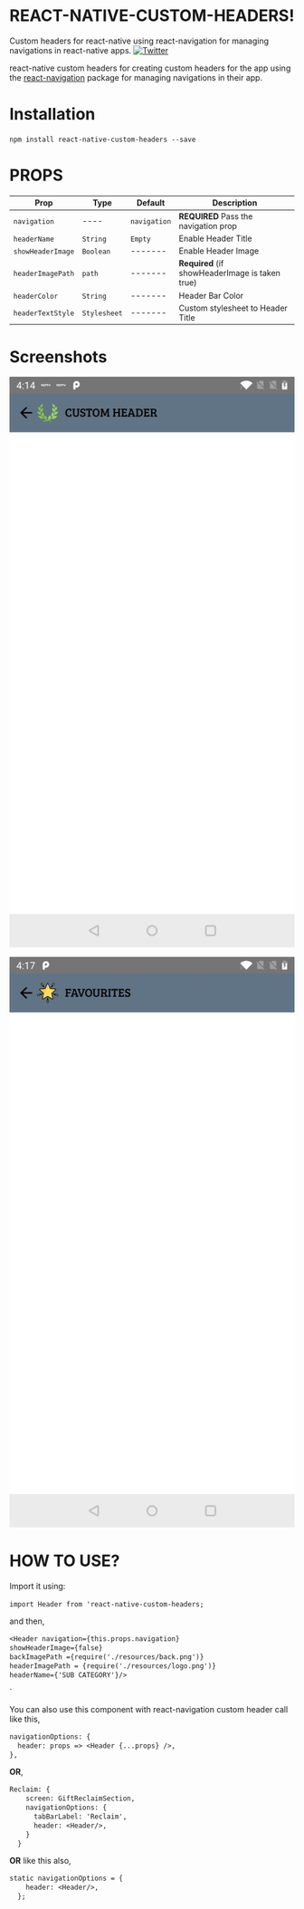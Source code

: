 # REACT-NATIVE-CUSTOM-HEADERS!

Custom headers for react-native using react-navigation for managing navigations in react-native apps.
[![Twitter](https://img.shields.io/twitter/url?color=gg&label=react-native-custom-headers&style=plastic&url=https%3A%2F%2Fwww.npmjs.com%2Fpackage%2Freact-native-custom-headers)](https://twitter.com/intent/tweet?text=Wow:&url=https%3A%2F%2Fwww.npmjs.com%2Fpackage%2Freact-native-custom-headers)

react-native custom headers for creating custom headers for the app using the [react-navigation](https://github.com/react-navigation/react-navigation) package for managing navigations in their app.

# Installation

    npm install react-native-custom-headers --save

# PROPS
| Prop | Type | Default | Description |
| ---- | ---- | ------- | ----------- |
| `navigation`| ---- | `navigation` | **REQUIRED** Pass the navigation prop|
| `headerName` | `String` | `Empty` | Enable Header Title |
| `showHeaderImage`| `Boolean` | ------- | Enable Header Image |
| `headerImagePath` | `path` | ------- | **Required** (if showHeaderImage is taken true) |
| `headerColor` | `String` | ------- | Header Bar Color |
| `headerTextStyle` | `Stylesheet` | ------- | Custom stylesheet to Header Title |

# Screenshots

![screenshots](https://github.com/HarshitMadhav/react-native-custom-headers/blob/master/screenshots/Screenshot_20200103-161416.jpg)

![screenshots](https://github.com/HarshitMadhav/react-native-custom-headers/blob/master/screenshots/Screenshot_20200103-161755.jpg)


# HOW TO USE?
Import it using:

`import Header from 'react-native-custom-headers;`

and then,

    <Header navigation={this.props.navigation}
    showHeaderImage={false}
    backImagePath ={require('./resources/back.png')}
    headerImagePath = {require('./resources/logo.png')}
    headerName={'SUB CATEGORY'}/>
`

You can also use this component with react-navigation custom header call like this,

```
navigationOptions: {
  header: props => <Header {...props} />,
},
```
**OR**,
```
Reclaim: {
    screen: GiftReclaimSection,
    navigationOptions: {
      tabBarLabel: 'Reclaim',
      header: <Header/>,
    }
  }
```
**OR** like this also,
```
static navigationOptions = {
    header: <Header/>,
  };
 
```

